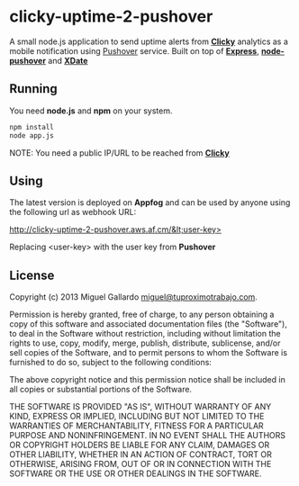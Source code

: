 clicky-uptime-2-pushover
========================

A small node.js application to send uptime alerts from **[Clicky][]** analytics as a mobile notification using [Pushover][] service. Built on top of **[Express][]**, **[node-pushover][]** and **[XDate][]**

Running
-------

You need **node.js** and **npm** on your system.

```bash
npm install
node app.js
```
NOTE: You need a public IP/URL to be reached from **[Clicky][]**

Using
-----

The latest version is deployed on **Appfog** and can be used by anyone using the following url as webhook URL:

http://clicky-uptime-2-pushover.aws.af.cm/&lt;user-key>

Replacing &lt;user-key> with the user key from **Pushover**


License
-------
Copyright (c) 2013 Miguel Gallardo <miguel@tuproximotrabajo.com>.

Permission is hereby granted, free of charge, to any person obtaining a copy
of this software and associated documentation files (the "Software"), to deal
in the Software without restriction, including without limitation the rights
to use, copy, modify, merge, publish, distribute, sublicense, and/or sell
copies of the Software, and to permit persons to whom the Software is
furnished to do so, subject to the following conditions:

The above copyright notice and this permission notice shall be included in
all copies or substantial portions of the Software.

THE SOFTWARE IS PROVIDED "AS IS", WITHOUT WARRANTY OF ANY KIND, EXPRESS OR
IMPLIED, INCLUDING BUT NOT LIMITED TO THE WARRANTIES OF MERCHANTABILITY,
FITNESS FOR A PARTICULAR PURPOSE AND NONINFRINGEMENT. IN NO EVENT SHALL THE
AUTHORS OR COPYRIGHT HOLDERS BE LIABLE FOR ANY CLAIM, DAMAGES OR OTHER
LIABILITY, WHETHER IN AN ACTION OF CONTRACT, TORT OR OTHERWISE, ARISING FROM,
OUT OF OR IN CONNECTION WITH THE SOFTWARE OR THE USE OR OTHER DEALINGS IN
THE SOFTWARE.

[Clicky]: https://clicky.com/
[Pushover]:https://pushover.net/
[Express]:http://expressjs.com/
[node-pushover]: https://github.com/qbit/node-pushover
[XDate]: http://arshaw.com/xdate/
